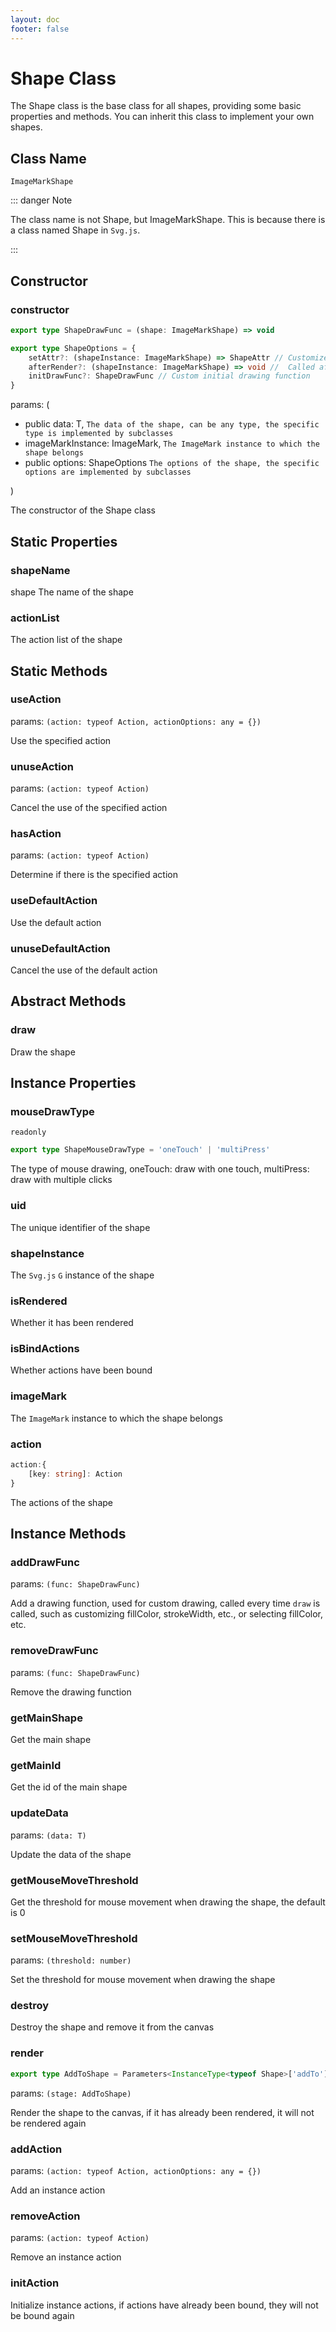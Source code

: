 ```yaml
---
layout: doc
footer: false
---
```


# Shape Class

The Shape class is the base class for all shapes, providing some basic properties and methods. You can inherit this class to implement your own shapes.

## Class Name

`ImageMarkShape`

::: danger Note

The class name is not Shape, but ImageMarkShape. This is because there is a class named Shape in `Svg.js`.

:::

## Constructor

### constructor

```ts
export type ShapeDrawFunc = (shape: ImageMarkShape) => void

export type ShapeOptions = {
	setAttr?: (shapeInstance: ImageMarkShape) => ShapeAttr // Customize the properties of shape
	afterRender?: (shapeInstance: ImageMarkShape) => void //  Called after the shape is added to the canvas, i.e., the DOM is already rendered
	initDrawFunc?: ShapeDrawFunc // Custom initial drawing function
}
```

params: (

- public data: T, `The data of the shape, can be any type, the specific type is implemented by subclasses`
- imageMarkInstance: ImageMark, `The ImageMark instance to which the shape belongs`
- public options: ShapeOptions `The options of the shape, the specific options are implemented by subclasses`

)

The constructor of the Shape class

## Static Properties

### shapeName

shape The name of the shape

### actionList

The action list of the shape

## Static Methods

### useAction

params: `(action: typeof Action, actionOptions: any = {})`

Use the specified action

### unuseAction

params: `(action: typeof Action)`

Cancel the use of the specified action

### hasAction

params: `(action: typeof Action)`

Determine if there is the specified action

### useDefaultAction

Use the default action

### unuseDefaultAction

Cancel the use of the default action

## Abstract Methods

### draw

Draw the shape

## Instance Properties

### mouseDrawType

`readonly`

```ts
export type ShapeMouseDrawType = 'oneTouch' | 'multiPress'
```

The type of mouse drawing, oneTouch: draw with one touch, multiPress: draw with multiple clicks

### uid

The unique identifier of the shape

### shapeInstance

The `Svg.js` `G` instance of the shape

### isRendered

Whether it has been rendered

### isBindActions

Whether actions have been bound

### imageMark

The `ImageMark` instance to which the shape belongs

### action

```ts
action:{
	[key: string]: Action
}
```

The actions of the shape

## Instance Methods

### addDrawFunc

params: `(func: ShapeDrawFunc)`

Add a drawing function, used for custom drawing, called every time `draw` is called, such as customizing fillColor, strokeWidth, etc., or selecting fillColor, etc.

### removeDrawFunc

params: `(func: ShapeDrawFunc)`

Remove the drawing function

### getMainShape

Get the main shape

### getMainId

Get the id of the main shape

### updateData

params: `(data: T)`

Update the data of the shape

### getMouseMoveThreshold

Get the threshold for mouse movement when drawing the shape, the default is 0

### setMouseMoveThreshold

params: `(threshold: number)`

Set the threshold for mouse movement when drawing the shape

### destroy

Destroy the shape and remove it from the canvas

### render

```ts
export type AddToShape = Parameters<InstanceType<typeof Shape>['addTo']>[0]
```

params: `(stage: AddToShape)`

Render the shape to the canvas, if it has already been rendered, it will not be rendered again

### addAction

params: `(action: typeof Action, actionOptions: any = {})`

Add an instance action

### removeAction

params: `(action: typeof Action)`

Remove an instance action

### initAction

Initialize instance actions, if actions have already been bound, they will not be bound again
